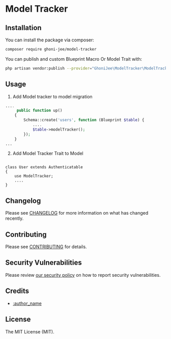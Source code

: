 # Model Tracker

## Installation

You can install the package via composer:

```bash
composer require ghoni-jee/model-tracker
```

You can publish and custom Blueprint Macro Or Model Trait with:

```bash
php artisan vendor:publish --provider="GhoniJee\ModelTracker\ModelTrackerServiceProvider"
```

## Usage

1. Add Model tracker to model migration

```php
....
     public function up()
    {
        Schema::create('users', function (Blueprint $table) {
            ....
            $table->modelTracker();
        });
    }
...
```

2. Add Model Tracker Trait to Model

```

class User extends Authenticatable
{
    use ModelTracker;
    ....
}
```

## Changelog

Please see [CHANGELOG](CHANGELOG.md) for more information on what has changed recently.

## Contributing

Please see [CONTRIBUTING](.github/CONTRIBUTING.md) for details.

## Security Vulnerabilities

Please review [our security policy](../../security/policy) on how to report security vulnerabilities.

## Credits

- [:author_name](https://github.com/ghonijee)

## License

The MIT License (MIT).
